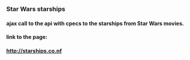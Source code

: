 ### Star Wars starships
#### ajax call to the api with cpecs to the starships from Star Wars movies.
#### link to the page:
#### http://starships.co.nf

